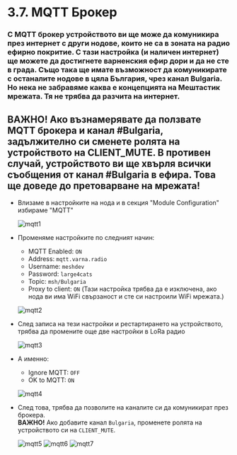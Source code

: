 # 3.7. MQTT Брокер

### С MQTT брокер устройството ви ще може да комуникира през интернет с други нодове, които не са в зоната на радио ефирно покритие. С тази настройка (и наличен интернет) ще можете да достигнете варненския ефир дори и да не сте в града. Също така ще имате възможност да комуникирате с останалите нодове в цяла България, чрез канал Bulgaria. Но нека не забравяме каква е концепцията на Мештастик мрежата. Тя не трябва да разчита на интернет.

## **ВАЖНО!** Ако възнамерявате да ползвате MQTT брокера и канал #Bulgaria, задължително си сменете ролята на устройството на CLIENT_MUTE. В противен случай, устройството ви ще хвърля всички съобщения от канал #Bulgaria в ефира. Това ще доведе до претоварване на мрежата!

-  Влизаме в настройките на нода и в секция "Module Configuration" избираме "MQTT"

    ![mqtt1](3.7.001.jpg)

- Променяме настройките по следният начин:
    - MQTT Enabled: `ON`
    - Address: `mqtt.varna.radio`
    - Username: `meshdev`
    - Password: `large4cats`
    - Topic: `msh/Bulgaria`
    - Proxy to client: `ON` (Тази настройка трябва да е изключена, ако нода ви има WiFi свързаност и сте си настроили WiFi мрежата.)

    ![mqtt2](3.7.002.jpg)

- След записа на тези настройки и рестартирането на устройството, трябва да промените още две настройки в LoRa радио

    ![mqtt3](3.7.003.jpg)

- А именно:
    - Ignore MQTT: `OFF`
    - OK to MQTT: `ON`

    ![mqtt4](3.7.004.jpg)

- След това, трябва да позволите на каналите си да комуникират през брокера.  
    **ВАЖНО!** Ако добавите канал `Bulgaria`, променете ролята на устройството си на `CLIENT_MUTE`.

    ![mqtt5](3.7.005.jpg)
    ![mqtt6](3.7.006.jpg)
    ![mqtt7](3.7.007.jpg)
  